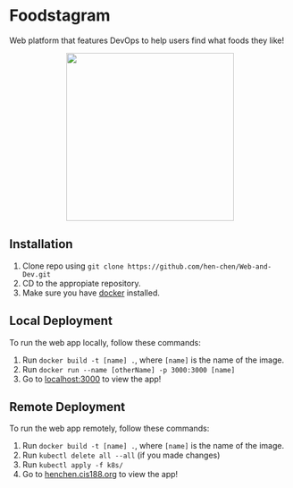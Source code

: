 # Foodstagram

Web platform that features DevOps to help users find what foods they like!

<p align="center">
  <img src="https://github.com/hen-chen/Web-and-Dev/blob/main/fries.jpeg" width="300px"/>
</p>

## Installation

1. Clone repo using `git clone https://github.com/hen-chen/Web-and-Dev.git`
2. CD to the appropiate repository.
3. Make sure you have [docker](https://docs.docker.com/get-docker/) installed.

## Local Deployment

To run the web app locally, follow these commands:

1. Run `docker build -t [name] .`, where `[name]` is the name of the image.
2. Run `docker run --name [otherName] -p 3000:3000 [name]`
3. Go to [localhost:3000](localhost:3000) to view the app!

## Remote Deployment

To run the web app remotely, follow these commands:

1. Run `docker build -t [name] .`, where `[name]` is the name of the image.
2. Run `kubectl delete all --all` (if you made changes)
3. Run `kubectl apply -f k8s/`
4. Go to [henchen.cis188.org](https://henchen.cis188.org) to view the app!
